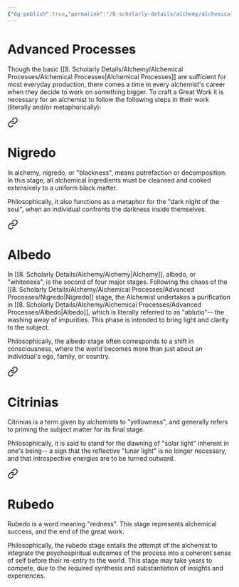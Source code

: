 ```yaml
---
{"dg-publish":true,"permalink":"/8-scholarly-details/alchemy/alchemical-processes/advanced-processes/advanced-processes/","noteIcon":""}
---
```


# Advanced Processes

Though the basic [[8. Scholarly Details/Alchemy/Alchemical Processes/Alchemical Processes\|Alchemical Processes]] are sufficient for most everyday production, there comes a time in every alchemist's career when they decide to work on something bigger.  To craft a Great Work it is necessary for an alchemist to follow the following steps in their work (literally and/or metaphorically): 


<div class="transclusion internal-embed is-loaded"><a class="markdown-embed-link" href="/8-scholarly-details/alchemy/alchemical-processes/advanced-processes/nigredo/" aria-label="Open link"><svg xmlns="http://www.w3.org/2000/svg" width="24" height="24" viewBox="0 0 24 24" fill="none" stroke="currentColor" stroke-width="2" stroke-linecap="round" stroke-linejoin="round" class="svg-icon lucide-link"><path d="M10 13a5 5 0 0 0 7.54.54l3-3a5 5 0 0 0-7.07-7.07l-1.72 1.71"></path><path d="M14 11a5 5 0 0 0-7.54-.54l-3 3a5 5 0 0 0 7.07 7.07l1.71-1.71"></path></svg></a><div class="markdown-embed">




# Nigredo

In alchemy, nigredo, or "blackness", means putrefaction or decomposition. In this stage, all alchemical ingredients must be cleansed and cooked extensively to a uniform black matter.

Philosophically, it also functions as a metaphor for the "dark night of the soul", when an individual confronts the darkness inside themselves. 

</div></div>



<div class="transclusion internal-embed is-loaded"><a class="markdown-embed-link" href="/8-scholarly-details/alchemy/alchemical-processes/advanced-processes/albedo/" aria-label="Open link"><svg xmlns="http://www.w3.org/2000/svg" width="24" height="24" viewBox="0 0 24 24" fill="none" stroke="currentColor" stroke-width="2" stroke-linecap="round" stroke-linejoin="round" class="svg-icon lucide-link"><path d="M10 13a5 5 0 0 0 7.54.54l3-3a5 5 0 0 0-7.07-7.07l-1.72 1.71"></path><path d="M14 11a5 5 0 0 0-7.54-.54l-3 3a5 5 0 0 0 7.07 7.07l1.71-1.71"></path></svg></a><div class="markdown-embed">




# Albedo

In [[8. Scholarly Details/Alchemy/Alchemy\|Alchemy]], albedo, or "whiteness", is the second of four major stages. Following the chaos of the [[8. Scholarly Details/Alchemy/Alchemical Processes/Advanced Processes/Nigredo\|Nigredo]] stage, the Alchemist undertakes a purification in [[8. Scholarly Details/Alchemy/Alchemical Processes/Advanced Processes/Albedo\|Albedo]], which is literally referred to as "ablutio"-- the washing away of impurities. This phase is intended to bring light and clarity to the subject. 

Philosophically, the albedo stage often corresponds to a shift in consciousness, where the world becomes more than just about an individual's ego, family, or country. 

</div></div>



<div class="transclusion internal-embed is-loaded"><a class="markdown-embed-link" href="/8-scholarly-details/alchemy/alchemical-processes/advanced-processes/citrinias/" aria-label="Open link"><svg xmlns="http://www.w3.org/2000/svg" width="24" height="24" viewBox="0 0 24 24" fill="none" stroke="currentColor" stroke-width="2" stroke-linecap="round" stroke-linejoin="round" class="svg-icon lucide-link"><path d="M10 13a5 5 0 0 0 7.54.54l3-3a5 5 0 0 0-7.07-7.07l-1.72 1.71"></path><path d="M14 11a5 5 0 0 0-7.54-.54l-3 3a5 5 0 0 0 7.07 7.07l1.71-1.71"></path></svg></a><div class="markdown-embed">




# Citrinias

Citrinias is a term given by alchemists to "yellowness", and generally refers to priming the subject matter for its final stage. 

Philosophically, it is said to stand for the dawning of "solar light" inherent in one's being-- a sign that the reflective "lunar light" is no longer necessary, and that introspective energies are to be turned outward. 

</div></div>



<div class="transclusion internal-embed is-loaded"><a class="markdown-embed-link" href="/8-scholarly-details/alchemy/alchemical-processes/advanced-processes/rubedo/" aria-label="Open link"><svg xmlns="http://www.w3.org/2000/svg" width="24" height="24" viewBox="0 0 24 24" fill="none" stroke="currentColor" stroke-width="2" stroke-linecap="round" stroke-linejoin="round" class="svg-icon lucide-link"><path d="M10 13a5 5 0 0 0 7.54.54l3-3a5 5 0 0 0-7.07-7.07l-1.72 1.71"></path><path d="M14 11a5 5 0 0 0-7.54-.54l-3 3a5 5 0 0 0 7.07 7.07l1.71-1.71"></path></svg></a><div class="markdown-embed">




# Rubedo

Rubedo is a word meaning "redness". This stage represents alchemical success, and the end of the great work. 

Philosophically, the rubedo stage entails the attempt of the alchemist to integrate the psychospiritual outcomes of the process into a coherent sense of self before their re-entry to the world. This stage may take years to compete, due to the required synthesis and substantiation of insights and experiences. 

</div></div>

